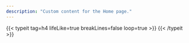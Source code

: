 ```yaml
---
description: "Custom content for the Home page."
---
```


{{< typeit tag=h4 lifeLike=true breakLines=false loop=true >}}
{{< /typeit >}}